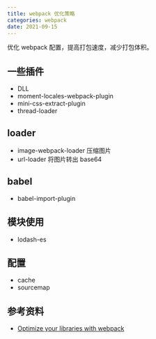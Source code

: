 ```yaml
---
title: webpack 优化策略
categories: webpack
date: 2021-09-15
---
```


优化 webpack 配置，提高打包速度，减少打包体积。

## 一些插件

- DLL
- moment-locales-webpack-plugin
- mini-css-extract-plugin
- thread-loader

## loader

- image-webpack-loader
  压缩图片
- url-loader
  将图片转出 base64

## babel

- babel-import-plugin

## 模块使用

- lodash-es

## 配置

- cache
- sourcemap

## 参考资料

- [Optimize your libraries with webpack](https://github.com/GoogleChromeLabs/webpack-libs-optimizations)
